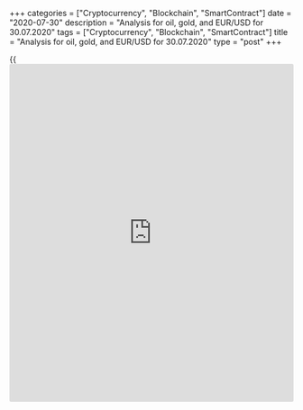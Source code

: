 +++
categories = ["Cryptocurrency", "Blockchain", "SmartContract"]
date = "2020-07-30"
description = "Analysis for oil, gold, and EUR/USD for 30.07.2020"
tags = ["Cryptocurrency", "Blockchain", "SmartContract"]
title = "Analysis for oil, gold, and EUR/USD for 30.07.2020"
type = "post"
+++

{{<iframe id="large-banner" src="https://www.bounty.group/#slide=11.0" width="100%" height="600" scrolling="no" style="border: 0px solid rgb(216, 221, 230); border-radius: 3px;">}}

July 30, 2020

July 30, 2020

Analysis for oil, gold, and EUR/USD for 30.07.2020Alex Rodionov

##  **Oil price forecast** **for** **today:** ** **USCrude****
******analysis**

The middle-term trend on oil stays upward. Traders are trying to break
through Target Zone 5 [41.67 - 40.92]. They are unable to do so yet. The
development of correction to the area of the key support level, Target
Zone [35.54 - 34.86], is possible. If it turns out so, look for longs
according to the pattern from the support level with the target in the
maximum of the month.

![LiteForex: Analysis for oil, gold, and EUR/USD for 30.07.2020][1]

The local short-term trend is upward. At the moment, there is a
correction and testing of a strong support level - Additional Zone
[40.64 - 40.47] in the chart. Don't hurry to open trades, wait for the
reaction of the market...

Yesterday, I recommended waiting for a pattern to buy oil and for a
breakout of AZ and consolidation below to sell oil. The recommendation
stays the same.

The summer market affects the price of oil… Sluggish activity is
misleading. A strong impulse will either go after the breakout of TZ 5
or after the short-term trend reversal. Be careful in making trading
decisions.

![LiteForex: Analysis for oil, gold, and EUR/USD for 30.07.2020][2]

###  **[USCrude][3]Trading ideas for today:**

  1. Buy according to the pattern from Additional Zone [40.64 - 40.47]. TakeProfit: 42.30. StopLoss: according to the pattern rules.

  2. In case of breakout of Additional Zone [40.64 - 40.47] - sell. TakeProfit: Intermediary Zone [38.94 - 38.60]. StopLoss: above the next local high.

* * *

##  **Gold price forecast for today: XAUUSD analysis**

Gold has broken through Target Zone 8 [1937.2 - 1931.2]. The next target
in [terms](https://www.fintechee.com/terms/) of the uptrend is Target Zone 9 [1997.2 - 1991.2]. The key
support level is in the area of [1899.1 - 1890.9].

![LiteForex: Analysis for oil, gold, and EUR/USD for 30.07.2020][4]

Yesterday, the gold sellers couldn't hold the resistance area [1952.0 -
1936.0] from which I recommended selling the instrument. The price broke
through the zone and reached the resistance level outlined by the
previous local maximum. At the moment, the gold price is in a
correction.

We can identify the new key support for the short-term uptrend from
yesterday's high. Its boundaries are [1939.7 - 1935.6].

Today I propose to wait for a test of it and look for a pattern for
longs with a target at Target Zone [1997.1 - 1988.9]. An alternative
option is the absorption of yesterday's growth and breakout of the
Intermediary Zone. In this case, I recommend selling gold to the lower
TZ.

![LiteForex: Analysis for oil, gold, and EUR/USD for 30.07.2020][5]

###  **[XAUUSD][6] Trading ideas for today:**

  1. Buy according to the pattern from Intermediary Zone [1939.7 - 1935.6]. TakeProfit: Target Zone [1997.1 - 1988.9]. StopLoss: according to the pattern rules.

  2. In case of breakout of Intermediary Zone [1939.7 - 1935.6] and consolidation below during the American trading session - sell. TakeProfit: Target Zone [1899.1 - 1890.9]. StopLoss: above the next local high.

* * *

##  **Euro/Dollar forecast for today: EURUSD analysis**

The euro has broken through the strong resistance Target Zone 3 [1.1732
- 1.1714] and consolidated above during one trading session. For a
confident consolidation, another American closing above the resistance
is required.

Key support for the trend, from which I recommend looking for new longs,
is shifting to the levels [1.1624 - 1.1606].

![LiteForex: Analysis for oil, gold, and EUR/USD for 30.07.2020][7]

Yesterday the July 27 high was renewed and Target Zone 3 [1.1749 -
1.1731] was broken through. Now the target for short-term longs is Gold
Zone 3 [1.1831 - 1.1822].

At the moment, the price is correcting. The key support for the trend is
“waiting” for the price at the levels [1.1715 - 1.1706]. Wait for the
price to reach this area. After the support test, look for longs
according to the pattern with an intermediate target at yesterday's
high.

![LiteForex: Analysis for oil, gold, and EUR/USD for 30.07.2020][8]

###  **[EURUSD][9] Trading ideas for today:**

Buy according to the pattern from Intermediary Zone [1.1715 - 1.1706].
TakeProfit: 1.1805, Gold Zone 3 [1.1831 - 1.1822]. StopLoss: according
to the pattern rules.

> IZ - Intermediary Zone: responsible for the price momentum reversing

>

> TZ - Target Zone: a zone that is 75% likely to be reached after IZ
breakout.

>

> GZ - Gold Zone: zone in the medium-term momentum.

>

> All zones are calculated based on the average [daily](https://www.fintecher.org/2020/03/03/forex-trading-daily-strategy/) price of the
instrument and margin requirements of the futures.

* * *

P.S. Did you like my article? Share it in social networks: it will be
the best “thank you" :)

Ask me questions and comment below. I’ll be glad to answer your
questions and give necessary explanations.

 **Useful links:**

  * I recommend trying to trade with a reliable broker [here][10]. The system allows you to trade by yourself or copy successful traders from all across the globe.
  * Use my promo-code BLOG for getting deposit bonus 50% on LiteForex platform. Just enter this code in the appropriate field while [depositing][11] your trading account.
  * Telegram channel with high-quality analytics, Forex reviews, training articles, and other useful things for traders <t.me/liteforex>

## Price chart of EURUSD in real time mode

![Analysis for oil, gold, and EUR/USD for 30.07.2020][12]

The content of this article reflects the author’s opinion and does not
necessarily reflect the official position of LiteForex. The material
published on this page is provided for informational purposes only and
should not be considered as the provision of investment advice for the
purposes of Directive 2004/39/EC.

Rate this article:

{{value}}

( {{count}} {{title}} )

   1. cdn.liteforex.com/cache/uploads/blog_post/commodities/analytics/WTI_analysis_300720_1.png?w=30&s=a19e56fb339cf8cf74742ea112d1fae7
   2. cdn.liteforex.com/cache/uploads/blog_post/commodities/analytics/WTI_analysis_300720_2.png?w=30&s=0a8712679d469b37634eac998026e42e
   3. my.liteforex.com/trading?type=oil
   4. cdn.liteforex.com/cache/uploads/blog_post/commodities/analytics/XAUUSD_analysis_300720_1.png?w=30&s=90f7e71bbf545864be86c78256f3a8e7
   5. cdn.liteforex.com/cache/uploads/blog_post/commodities/analytics/XAUUSD_analysis_300720_2.png?w=30&s=e6a360a831b4294d48a10d535d9d3b94
   6. my.liteforex.com/trading/chart?symbol=XAUUSD
   7. cdn.liteforex.com/cache/uploads/blog_post/commodities/analytics/EURUSD_analysis_300720_1.png?w=30&s=6af37b520b449654f89b59bcbdd1e7dd
   8. cdn.liteforex.com/cache/uploads/blog_post/commodities/analytics/EURUSD_analysis_300720_2.png?w=30&s=360dd213a31db63957e0833bbfed3a87
   9. my.liteforex.com/trading/chart?symbol=EURUSD
   10. my.liteforex.com/?category=analysts-opinions&slug=analysis-for-oil-gold-and-eurusd-for-30072020&openPopup=%2Fregistration%2Fpopup&utm_source=blog&utm_medium=article&utm_campaign=bonus
   11. my.liteforex.com/deposit/?category=analysts-opinions&slug=analysis-for-oil-gold-and-eurusd-for-30072020&promo_code=BLOG&utm_source=blog&utm_medium=article&utm_campaign=bonus
   12. cdn.liteforex.com/cache/uploads/blog_post/commodities/piggy_bank.jpeg?q=75&w=1000&s=72cae7aaa20f6f6d77c5aeb0e404d76c